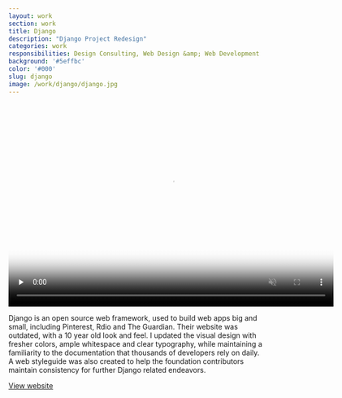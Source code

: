 ```yaml
---
layout: work
section: work
title: Django
description: "Django Project Redesign"
categories: work
responsibilities: Design Consulting, Web Design &amp; Web Development
background: '#5effbc'
color: '#000'
slug: django
image: /work/django/django.jpg
---
```


<div>
  <video muted playsinline id="making_the_perfect_listing" class="browser_img" title="Django Project"
    preload="none" width="640" height="400" poster="{{ site.root }}{{ page.image }}" data-setup="{}">
    <source src="{{ site.root }}/work/django/django.mp4" type='video/mp4'>
  </video>
</div>

Django is an open source web framework, used to build web apps big and small, including Pinterest, Rdio and The Guardian. Their website was outdated, with a 10 year old look and feel. I updated the visual design with fresher colors, ample whitespace and clear typography, while maintaining a familiarity to the documentation that thousands of developers rely on daily. A web styleguide was also created to help the foundation contributors maintain consistency for further Django related endeavors.

<a href="http://djangoproject.com" class="button" rel="external">View website</a>